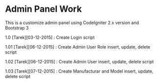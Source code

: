 # Admin Panel Work

This is a customize admin panel using CodeIgniter 2.x version and Bootstrap 3

1.0 [Tarek][03-12-2015] : Create Login script

1.01 [Tarek][06-12-2015] : Create Admin User Role insert, update, delete script

1.02 [Tarek][06-12-2015] : Create Admin User  insert, update, delete script

1.03 [Tarek][07-12-2015] : Create Manufacturar and Model  insert, update, delete script